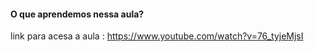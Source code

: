 #### O que aprendemos nessa aula?

link para acesa a aula :
https://www.youtube.com/watch?v=76_tyjeMjsI